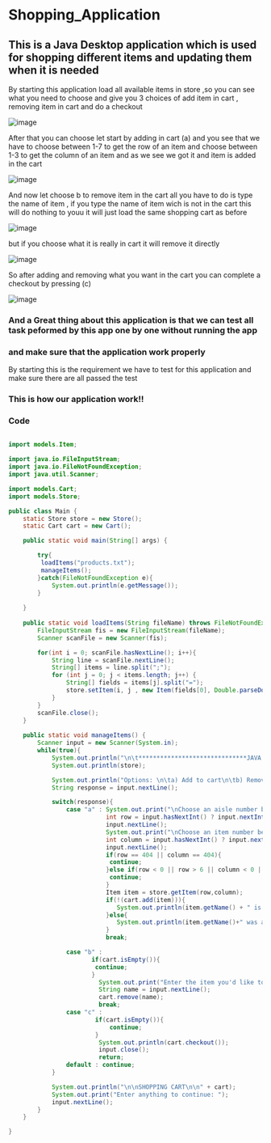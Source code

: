 # Shopping_Application
## This is a Java Desktop application which is used for shopping different items and updating them when it is needed 


By starting this application load all available items in store ,so you can see what you need to choose and give you 3 choices 
of add item in cart , removing item in cart and do a checkout

![image](https://user-images.githubusercontent.com/103323625/193792612-b0d1b555-15b6-427b-8403-b8f89a8f92e8.png)

After that you can choose let start by adding in cart (a) and you see that we have to
choose between 1-7 to get the row of an item and choose between 1-3 to get the column of an item and as we see we got it
and item is added in the cart

![image](https://user-images.githubusercontent.com/103323625/193793841-f4578306-100a-4f01-92fb-0c27f91951cd.png)


And now let choose b to remove item in the cart all you have to do is type the name of item , 
if you type the name of item wich is not in the cart this will do nothing to youu it will just load the same shopping cart as before


![image](https://user-images.githubusercontent.com/103323625/193795047-ae7f8105-b483-4261-ac75-daa049e00c1c.png)

but if you choose what it is really in cart it will remove it directly

![image](https://user-images.githubusercontent.com/103323625/193795553-a89ba1e6-402b-4765-a5d4-e017faf69f99.png)

So after adding and removing what you want in the cart you can complete a checkout by pressing (c)

![image](https://user-images.githubusercontent.com/103323625/193795910-7510e9ef-d685-4206-9b27-9c1b33030fdf.png)


### And a Great thing about this application is that we can test all task peformed by this app one by one without running the app
### and make sure that the application work properly
By starting this is the requirement we have to test for this application and make sure there are all passed the test


     
     
### This is how our application work!!


### Code
```java

import models.Item;

import java.io.FileInputStream;
import java.io.FileNotFoundException;
import java.util.Scanner;

import models.Cart;
import models.Store;

public class Main {
    static Store store = new Store();
    static Cart cart = new Cart();

    public static void main(String[] args) {

        try{
         loadItems("products.txt");
         manageItems();
        }catch(FileNotFoundException e){
            System.out.println(e.getMessage());
        }
   
    }
    
    public static void loadItems(String fileName) throws FileNotFoundException{
        FileInputStream fis = new FileInputStream(fileName);
        Scanner scanFile = new Scanner(fis);

        for(int i = 0; scanFile.hasNextLine(); i++){
            String line = scanFile.nextLine();
            String[] items = line.split(";");
            for (int j = 0; j < items.length; j++) {
                String[] fields = items[j].split("=");
                store.setItem(i, j , new Item(fields[0], Double.parseDouble(fields[1])));
            }
        }
        scanFile.close();
    }
    
    public static void manageItems() {
        Scanner input = new Scanner(System.in);
        while(true){
            System.out.println("\n\t******************************JAVA GROCERS******************************\n");
            System.out.println(store);

            System.out.println("Options: \n\ta) Add to cart\n\tb) Remove from cart \n\tc) Checkout");
            String response = input.nextLine();

            switch(response){
                case "a" : System.out.print("\nChoose an aisle number between: 1-7: ");
                           int row = input.hasNextInt() ? input.nextInt() - 1 : 404; 
                           input.nextLine();
                           System.out.print("\nChoose an item number between: 1-3: ");
                           int column = input.hasNextInt() ? input.nextInt() - 1 : 404 ;
                           input.nextLine();
                           if(row == 404 || column == 404){
                            continue;
                           }else if(row < 0 || row > 6 || column < 0 || column > 2){
                            continue;
                           }
                           Item item = store.getItem(row,column);
                           if(!(cart.add(item))){
                              System.out.println(item.getName() + " is already in your shopping cart.");
                           }else{
                              System.out.println(item.getName()+" was added to your shopping cart."); 
                           }
                           break;

                case "b" :
                       if(cart.isEmpty()){
                        continue;
                       } 
                         System.out.print("Enter the item you'd like to remove: ");
                         String name = input.nextLine();
                         cart.remove(name);
                         break;
                case "c" :
                        if(cart.isEmpty()){
                            continue;
                        }
                         System.out.println(cart.checkout());
                         input.close();
                         return;
                default : continue;
            }

            System.out.println("\n\nSHOPPING CART\n\n" + cart);
            System.out.print("Enter anything to continue: ");
            input.nextLine();
        }
    }

}

```
 
